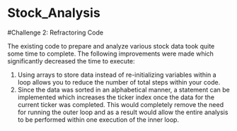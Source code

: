 # Stock_Analysis

#Challenge 2: Refractoring Code 

The existing code to prepare and analyze various stock data took quite some time to complete. The following improvements were made which significantly decreased the time to execute: 

1. Using arrays to store data instead of re-initializing variables within a loop allows you to reduce the number of total steps within your code. 
2. Since the data was sorted in an alphabetical manner, a statement can be implemented which increases the ticker index once the data for the current ticker was completed. This would completely remove the need for running the outer loop and as a result would allow the entire analysis to be performed within one execution of the inner loop.

